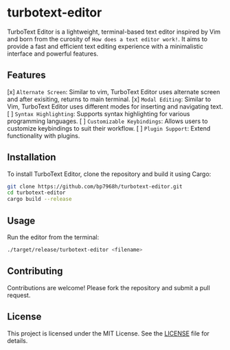 # turbotext-editor
TurboText Editor is a lightweight, terminal-based text editor inspired by Vim and born from the curosity of `How does a text editor work!`. It aims to provide a fast and efficient text editing experience with a minimalistic interface and powerful features.

## Features
[x] `Alternate Screen`: Similar to vim, TurboText Editor uses alternate screen and after exisiting, returns to main terminal.
[x] `Modal Editing`: Similar to Vim, TurboText Editor uses different modes for inserting and navigating text.
[ ] `Syntax Highlighting`: Supports syntax highlighting for various programming languages.
[ ] `Customizable Keybindings`: Allows users to customize keybindings to suit their workflow.
[ ] `Plugin Support`: Extend functionality with plugins.

## Installation
To install TurboText Editor, clone the repository and build it using Cargo:
```bash
git clone https://github.com/bp7968h/turbotext-editor.git
cd turbotext-editor
cargo build --release
```
## Usage
Run the editor from the terminal:
```bash
./target/release/turbotext-editor <filename>
```

## Contributing
Contributions are welcome! Please fork the repository and submit a pull request.

## License
This project is licensed under the MIT License. See the [LICENSE](LICENSE) file for details.
